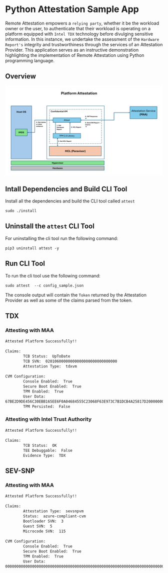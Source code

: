 # Python Attestation Sample App
Remote Attestation empowers a `relying party`, whether it be the workload owner or the user, to authenticate that their workload is operating on a platform equipped with `Intel TDX` technology before divulging sensitive information. In this instance, we undertake the assessment of the `Hardware Report's` integrity and trustworthiness through the services of an Attestation Provider. This application serves as an instructive demonstration highlighting the implementation of Remote Attestation using Python programming language.

## Overview

![Attestation](img/attest.png)

## Intall Dependencies and Build CLI Tool
Install all the dependencies and build the CLI tool called `attest`
```
sudo ./install
```

## Uninstall the `attest` CLI Tool
For uninstalling the cli tool run the following command:
```
pip3 uninstall attest -y
```

## Run CLI Tool
To run the cli tool use the following command:
```
sudo attest  --c config_sample.json
```

The console output will contain the `Token` returned by the Attestation Provider as well as some of the claims parsed from the token.

## TDX 
### Attesting with MAA
```
Attested Platform Successfully!!

Claims:
        TCB Status:  UpToDate
        TCB SVN:  02010600000000000000000000000000
        Attestation Type:  tdxvm

CVM Configuration:
        Console Enabled:  True
        Secure Boot Enabled:  True
        TPM Enabled:  True
        User Data:  67BE2D9DE456C30EBB165EE6F0A04684555C23068F63E973C7B1DCB4A25817D20000000000000000000000000000000000000000000000000000000000000000
        TPM Persisted:  False
```

### Attesting with Intel Trust Authority
```
Attested Platform Successfully!!

Claims:
        TCB Status:  OK
        TEE Debuggable:  False
        Evidence Type:  TDX
```

## SEV-SNP
### Attesting with MAA
```
Attested Platform Successfully!!

Claims:
        Attestation Type:  sevsnpvm
        Status:  azure-compliant-cvm
        Bootloader SVN:  3
        Guest SVN:  5
        Microcode SVN:  115

CVM Configuration:
        Console Enabled:  True
        Secure Boot Enabled:  True
        TPM Enabled:  True
        User Data:  00000000000000000000000000000000000000000000000000000000000000000000000000000000000000000000000000000000000000000000000000000000
```